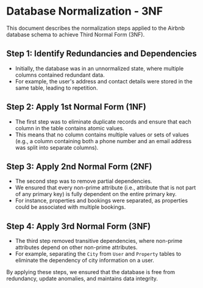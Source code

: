 # Database Normalization - 3NF

This document describes the normalization steps applied to the Airbnb database schema to achieve Third Normal Form (3NF).

## Step 1: Identify Redundancies and Dependencies

- Initially, the database was in an unnormalized state, where multiple columns contained redundant data.
- For example, the user's address and contact details were stored in the same table, leading to repetition.

## Step 2: Apply 1st Normal Form (1NF)

- The first step was to eliminate duplicate records and ensure that each column in the table contains atomic values.
- This means that no column contains multiple values or sets of values (e.g., a column containing both a phone number and an email address was split into separate columns).

## Step 3: Apply 2nd Normal Form (2NF)

- The second step was to remove partial dependencies.
- We ensured that every non-prime attribute (i.e., attribute that is not part of any primary key) is fully dependent on the entire primary key.
- For instance, properties and bookings were separated, as properties could be associated with multiple bookings.

## Step 4: Apply 3rd Normal Form (3NF)

- The third step removed transitive dependencies, where non-prime attributes depend on other non-prime attributes.
- For example, separating the `City` from `User` and `Property` tables to eliminate the dependency of city information on a user.

By applying these steps, we ensured that the database is free from redundancy, update anomalies, and maintains data integrity.
